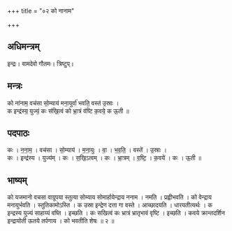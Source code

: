 +++
title = "०२ को नानाम"

+++
## अधिमन्त्रम्
इन्द्रः। वामदेवो गौतमः। त्रिष्टुप्।

## मन्त्रः
को ना॑नाम॒ वच॑सा सो॒म्याय॑ मना॒युर्वा॑ भवति॒ वस्त॑ उ॒स्राः ।  
क इन्द्र॑स्य॒ युज्यं॒ कः स॑खि॒त्वं को भ्रा॒त्रं व॑ष्टि क॒वये॒ क ऊ॒ती ॥

## पदपाठः
कः । न॒ना॒म॒ । वच॑सा । सो॒म्याय॑ । म॒ना॒युः । वा॒ । भ॒व॒ति॒ । वस्ते॑ । उ॒स्राः ।  
कः । इन्द्र॑स्य । युज्य॑म् । कः । स॒खि॒ऽत्वम् । कः । भ्रा॒त्रम् । व॒ष्टि॒ । क॒वये॑ । कः । ऊ॒ती ॥

## भाष्यम्
को यजमानो वचसा वाग्रूपया स्तुत्या सोम्याय सोमार्हायेन्द्राय ननाम । नमति । प्रह्वीभवति । को वेन्द्राय मनायुर्भवति । स्तुतिकामोऽस्ति । क उस्रा इन्द्रेण दत्ता गा वस्ते । आच्छादयति । धारयतीत्यर्थः । क इन्द्रस्य युज्यं साहाय्यं वष्ति । इच्छति । कः सखित्वं कः भ्रात्रं भ्रातृभावं वृष्टि । इच्छति । कवये क्रान्तदर्शिन इन्द्रायोती ऊतये तर्पणाय । को भवतीति शेषः ॥ २ ॥